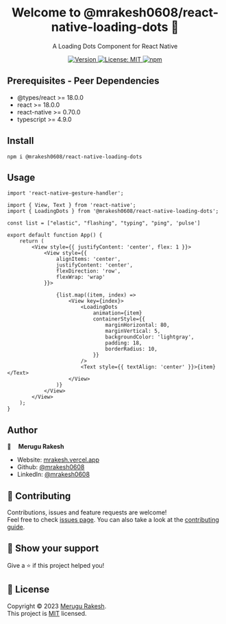 <h1 align="center">Welcome to @mrakesh0608/react-native-loading-dots 👋</h1>
<p align='center'>A Loading Dots Component for React Native</p>
<p align='center'>
  <a href="https://www.npmjs.com/package/@mrakesh0608/react-native-loading-dots" target="_blank">
    <img alt="Version" src="https://img.shields.io/npm/v/@mrakesh0608/react-native-loading-dots.svg">
  </a>
  <a href="https://github.com/mrakesh0608/react-native-loading-dots/blob/master/LICENSE" target="_blank">
    <img alt="License: MIT" src="https://img.shields.io/badge/license-MIT-yellow.svg" />
  </a>
  <a href="https://www.npmjs.com/package/@mrakesh0608/react-native-loading-dots" target="_blank">
    <img alt="npm" src="https://img.shields.io/npm/dt/@mrakesh0608/react-native-loading-dots">
  </a>
</p>

## Prerequisites - Peer Dependencies
* @types/react >= 18.0.0
* react >= 18.0.0 
* react-native >= 0.70.0
* typescript >= 4.9.0

## Install
```
npm i @mrakesh0608/react-native-loading-dots
```
## Usage
```
import 'react-native-gesture-handler';

import { View, Text } from 'react-native';
import { LoadingDots } from '@mrakesh0608/react-native-loading-dots';

const list = ["elastic", "flashing", "typing", "ping", 'pulse']

export default function App() {
    return (
        <View style={{ justifyContent: 'center', flex: 1 }}>
            <View style={{
                alignItems: 'center',
                justifyContent: 'center',
                flexDirection: 'row',
                flexWrap: 'wrap'
            }}>

                {list.map((item, index) =>
                    <View key={index}>
                        <LoadingDots
                            animation={item}
                            containerStyle={{
                                marginHorizontal: 80,
                                marginVertical: 5,
                                backgroundColor: 'lightgray',
                                padding: 18,
                                borderRadius: 10,
                            }}
                        />
                        <Text style={{ textAlign: 'center' }}>{item}</Text>
                    </View>
                )}
            </View>
        </View>
    );
}
```

## Author
<div style="display:flex;align-items: center;">
    <img src='https://avatars.githubusercontent.com/u/101246871?v=sd4' alt = '👤' width='16px' height='16px'>
    <b style='margin-left:10px;'>Merugu Rakesh</b>
</div>

* Website: [mrakesh.vercel.app](https://mrakesh.vercel.app)
* Github: [@mrakesh0608](https://github.com/mrakesh0608)
* LinkedIn: [@mrakesh0608](https://linkedin.com/in/mrakesh0608)

## 🤝 Contributing
Contributions, issues and feature requests are welcome!<br />Feel free to check [issues page](https://github.com/mrakesh0608/react-native-loading-dots/issues). You can also take a look at the [contributing guide](https://github.com/mrakesh0608/react-native-loading-dots/blob/master/CONTRIBUTING.md).

## 💖 Show your support
Give a ⭐️ if this project helped you!

## 📝 License
Copyright © 2023 [Merugu Rakesh](https://github.com/mrakesh0608).<br />
This project is [MIT](https://github.com/mrakesh0608/react-native-loading-dots/blob/master/LICENSE) licensed.